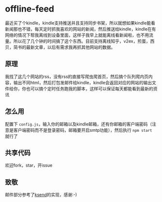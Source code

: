# offline-feed

最近买了个kindle，kindle支持推送并且支持同步书架，所以就想如果kindle能看新闻那也不错，每天定时抓我喜欢的网站的新闻，然后推送给kindle，kindle在有网络的情况下帮我离线到设备里面，这样子我早上就能离线看新闻啦，也不用流量。所以花了几个钟的时间搞了这个东西。目前支持离线知乎，v2ex，煎蛋，西贝，简书的最新文章，以后有需求我再抓其他网站的数据。

## 原理

我找了这几个网站的rss，没有rss的直接写爬虫爬首页，然后搞个队列爬内页内容，输出不同html，然后打包发邮件给kindle，kindle会返回对应的网站的输出文件给你，你也可以搞个定时任务跑我的脚本，这样可以保证每天都能看到最新的资讯

## 怎么用

配置下 `config.js`，输入你的邮箱以及kindle邮箱，还有你邮箱的客户端密码（注意是客户端密码而不是登录密码，邮箱要开启smtp功能），然后执行 `npm start` 就行了

## 共享代码

欢迎fork，star，开issue

## 致敬

邮件部分参考了[ksend](https://github.com/hanan198501/ksend/)的实现，感谢:-)